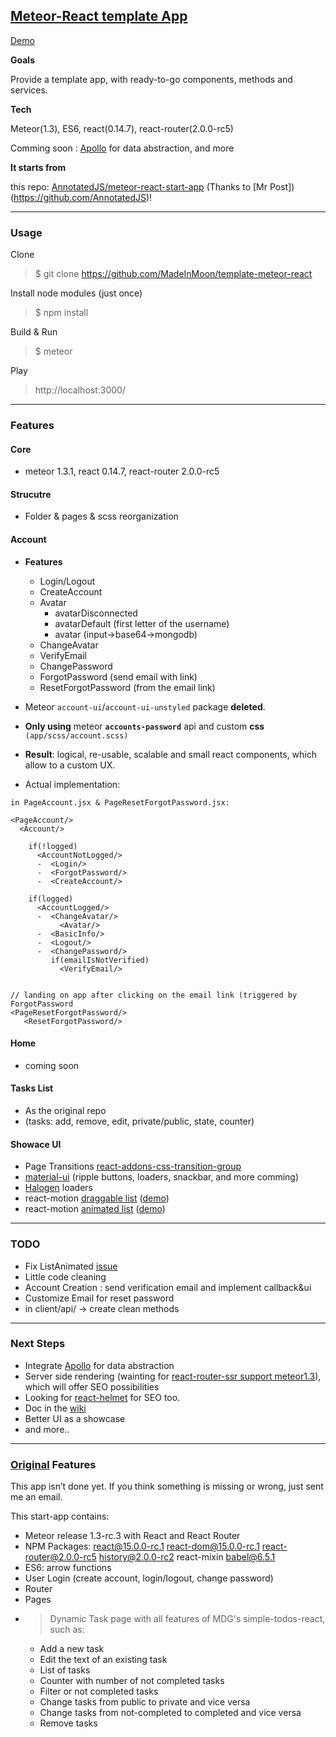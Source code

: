 

## [Meteor-React template App](http://template-meteor-react.meteorapp.com/)

[Demo](http://template-meteor-react.meteorapp.com)


**Goals**

Provide a template app, with ready-to-go components, methods and services. 


**Tech**

Meteor(1.3), ES6, react(0.14.7), react-router(2.0.0-rc5)

Comming soon : [Apollo](https://github.com/apollostack/apollo/blob/master/design/high-level-reactivity.md) for data abstraction, and more

**It starts from**

this repo: [AnnotatedJS/meteor-react-start-app](https://github.com/AnnotatedJS/meteor-react-start-app) (Thanks to [Mr Post])(https://github.com/AnnotatedJS)!




-------------------------


### Usage

Clone
> $ git clone https://github.com/MadeInMoon/template-meteor-react

Install node modules (just once)
> $ npm install 

Build & Run
> $ meteor

Play
> http://localhost:3000/

-------------------------


### Features

#### Core

* meteor 1.3.1, react 0.14.7, react-router 2.0.0-rc5

#### Strucutre

* Folder & pages & scss reorganization

#### Account


* **Features**
  * Login/Logout
  * CreateAccount
  * Avatar
    * avatarDisconnected  
    * avatarDefault (first letter of the username)
    * avatar (input->base64->mongodb)
  * ChangeAvatar
  * VerifyEmail
  * ChangePassword
  * ForgotPassword (send email with link)
  * ResetForgotPassword (from the email link)


* Meteor `account-ui`/`account-ui-unstyled` package **deleted**.

* **Only using** meteor **`accounts-password`** api and custom **css** `(app/scss/account.scss)`
* **Result**:  logical, re-usable, scalable and small react components, which allow to a custom UX.


* Actual implementation: 

`in PageAccount.jsx & PageResetForgotPassword.jsx:`

    <PageAccount/>
      <Account/>

        if(!logged)
          <AccountNotLogged/>
          -  <Login/>
          -  <ForgotPassword/>
          -  <CreateAccount/>

        if(logged)
          <AccountLogged/>
          -  <ChangeAvatar/>
               <Avatar/>
          -  <BasicInfo/>
          -  <Logout/>
          -  <ChangePassword/>
             if(emailIsNotVerified)
               <VerifyEmail/>


    // landing on app after clicking on the email link (triggered by ForgotPassword
    <PageResetForgotPassword/>
       <ResetForgotPassword/>



#### Home

* coming soon

#### Tasks List

* As the original repo
* (tasks: add, remove, edit, private/public, state, counter)


#### Showace UI

* Page Transitions [react-addons-css-transition-group](https://libraries.io/npm/react-addons-css-transition-group/0.15.0-alpha.1)
* [material-ui](http://www.material-ui.com/#/components/) (ripple buttons, loaders, snackbar, and more comming)
* [Halogen](http://madscript.com/halogen/) loaders
* react-motion [draggable list](https://github.com/chenglou/react-motion/tree/0627243316c564f6c2f480bf615b82135f649a0a/demos/demo8) ([demo](https://cdn.rawgit.com/chenglou/react-motion/043231a84e420ba1cc7f5b0ceb1753a6406d38f1/demos/demo8/index.html))
* react-motion   [animated list](https://github.com/chenglou/react-motion/tree/0627243316c564f6c2f480bf615b82135f649a0a/demos/demo8) ([demo](https://cdn.rawgit.com/chenglou/react-motion/043231a84e420ba1cc7f5b0ceb1753a6406d38f1/demos/demo3/index.html)) 

-------------------------

### TODO

* Fix ListAnimated [issue](https://github.com/chenglou/react-motion/issues/319) 
* Little code cleaning
* Account Creation : send verification email and implement callback&ui
* Customize Email for reset password
* in client/api/ -> create clean methods

-------------------------


### Next Steps

* Integrate [Apollo](https://github.com/apollostack/apollo/blob/master/design/high-level-reactivity.md) for data abstraction
* Server side rendering (wainting for [react-router-ssr support meteor1.3](https://github.com/thereactivestack/meteor-react-router-ssr/issues/45)), which will offer SEO possibilities
* Looking for [react-helmet](https://github.com/nfl/react-helmet) for SEO too.
* Doc in the [wiki](https://github.com/MadeInMoon/template-meteor-react/wiki)
* Better UI as a showcase
* and more..


-------------------------


### [Original](https://github.com/AnnotatedJS/meteor-react-start-app) Features

This app isn’t done yet. If you think something is missing or wrong, just sent me an email.

This start-app contains:
* Meteor release 1.3-rc.3 with React and React Router
* NPM Packages: react@15.0.0-rc.1 react-dom@15.0.0-rc.1 react-router@2.0.0-rc5 history@2.0.0-rc2  react-mixin babel@6.5.1
* ES6: arrow functions
* User Login (create account, login/logout, change password)
* Router
* Pages
* >Dynamic Task page with all features of MDG's simple-todos-react, such as:
  * Add a new task
  * Edit the text of an existing task
  * List of tasks
  * Counter with number of not completed tasks
  * Filter or not completed tasks
  * Change tasks from public to private and vice versa
  * Change tasks from not-completed to completed and vice versa
  * Remove tasks
